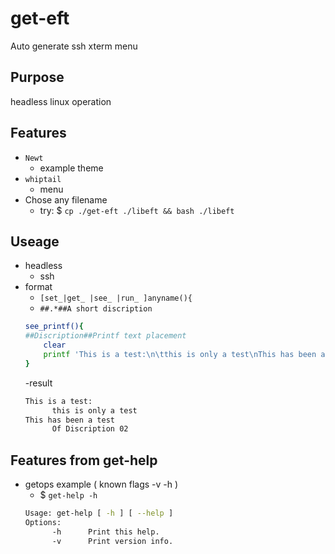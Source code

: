 # get-eft
Auto generate ssh xterm  menu

## Purpose 
headless linux operation

## Features
- `Newt`
  - example theme  
- `whiptail` 
  - menu 
- Chose any filename 
  - try: $ `cp ./get-eft ./libeft && bash ./libeft`

## Useage
- headless 
  - ssh
- format
  - `[set_|get_ |see_ |run_ ]anyname(){`
  - `##.*##A short discription` 
  ```bash
  see_printf(){
  ##Discription##Printf text placement
      clear
      printf 'This is a test:\n\tthis is only a test\nThis has been a test\n\tOf Discription 02\n'
  }      
  ``` 
  -result
  ```bash
  This is a test:
        this is only a test
  This has been a test
        Of Discription 02
   ```

## Features from get-help

- getops example ( known flags -v -h )
  - $ `get-help -h`
  ```bash
  Usage: get-help [ -h ] [ --help ]
  Options:
        -h      Print this help.
        -v      Print version info.
  ```
